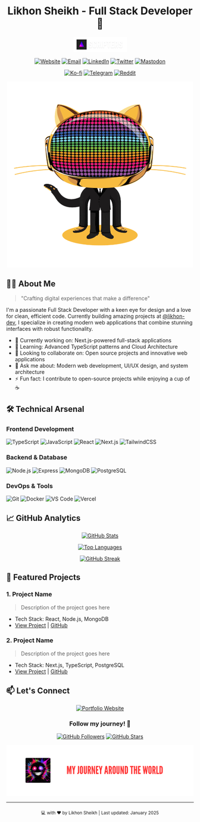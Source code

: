 <div align="center">

# Likhon Sheikh - Full Stack Developer 🚀

![Banner](assets/Coming%20SoOn.png)

[![Website](https://img.shields.io/badge/Portfolio-232323?style=for-the-badge&logo=google-chrome&logoColor=white)](https://likhonsheikh.com)
[![Email](https://img.shields.io/badge/Gmail-EA4335?style=for-the-badge&logo=gmail&logoColor=white)](mailto:likhonsheikhcodes@gmail.com)
[![LinkedIn](https://img.shields.io/badge/LinkedIn-0A66C2?style=for-the-badge&logo=linkedin&logoColor=white)](https://linkedin.com/in/likhonsheikhcodes)
[![Twitter](https://img.shields.io/badge/Twitter-1DA1F2?style=for-the-badge&logo=twitter&logoColor=white)](https://twitter.com/likhoncodes)
[![Mastodon](https://img.shields.io/badge/Mastodon-6364FF?style=for-the-badge&logo=mastodon&logoColor=white)](https://mastodon.social/@likhonsheikhcodes)

[![Ko-fi](https://img.shields.io/badge/Support%20My%20Work-FF5E5B?style=for-the-badge&logo=ko-fi&logoColor=white)](https://ko-fi.com/likhonsheikh)
[![Telegram](https://img.shields.io/badge/Connect-26A5E4?style=for-the-badge&logo=telegram&logoColor=white)](https://t.me/likhonsheikhcodes)
[![Reddit](https://img.shields.io/badge/Follow-FF4500?style=for-the-badge&logo=reddit&logoColor=white)](https://reddit.com/u/likhonsheikhcodes)

<img src="assets/IMG_5261.gif" alt="Coding Animation" width="500px">

</div>

## 👨‍💻 About Me

> "Crafting digital experiences that make a difference"

I'm a passionate Full Stack Developer with a keen eye for design and a love for clean, efficient code. Currently building amazing projects at [@likhon-dev](https://github.com/likhon-dev), I specialize in creating modern web applications that combine stunning interfaces with robust functionality.

- 🔭 Currently working on: Next.js-powered full-stack applications
- 🌱 Learning: Advanced TypeScript patterns and Cloud Architecture
- 👯 Looking to collaborate on: Open source projects and innovative web applications
- 💬 Ask me about: Modern web development, UI/UX design, and system architecture
- ⚡ Fun fact: I contribute to open-source projects while enjoying a cup of ☕

## 🛠️ Technical Arsenal

### Frontend Development
![TypeScript](https://img.shields.io/badge/TypeScript-3178C6?style=for-the-badge&logo=typescript&logoColor=white)
![JavaScript](https://img.shields.io/badge/JavaScript-F7DF1E?style=for-the-badge&logo=javascript&logoColor=black)
![React](https://img.shields.io/badge/React-61DAFB?style=for-the-badge&logo=react&logoColor=black)
![Next.js](https://img.shields.io/badge/Next.js-000000?style=for-the-badge&logo=next.js&logoColor=white)
![TailwindCSS](https://img.shields.io/badge/TailwindCSS-06B6D4?style=for-the-badge&logo=tailwind-css&logoColor=white)

### Backend & Database
![Node.js](https://img.shields.io/badge/Node.js-339933?style=for-the-badge&logo=node.js&logoColor=white)
![Express](https://img.shields.io/badge/Express-000000?style=for-the-badge&logo=express&logoColor=white)
![MongoDB](https://img.shields.io/badge/MongoDB-47A248?style=for-the-badge&logo=mongodb&logoColor=white)
![PostgreSQL](https://img.shields.io/badge/PostgreSQL-4169E1?style=for-the-badge&logo=postgresql&logoColor=white)

### DevOps & Tools
![Git](https://img.shields.io/badge/Git-F05032?style=for-the-badge&logo=git&logoColor=white)
![Docker](https://img.shields.io/badge/Docker-2496ED?style=for-the-badge&logo=docker&logoColor=white)
![VS Code](https://img.shields.io/badge/VS%20Code-007ACC?style=for-the-badge&logo=visual-studio-code&logoColor=white)
![Vercel](https://img.shields.io/badge/Vercel-000000?style=for-the-badge&logo=vercel&logoColor=white)

## 📈 GitHub Analytics

<div align="center">

[![GitHub Stats](https://github-readme-stats.vercel.app/api?username=likhonsheikhcodes&show_icons=true&theme=tokyonight&hide_border=true&bg_color=1a1b27&include_all_commits=true&count_private=true)](https://github.com/likhonsheikhcodes)

[![Top Languages](https://github-readme-stats.vercel.app/api/top-langs/?username=likhonsheikhcodes&layout=compact&theme=tokyonight&hide_border=true&bg_color=1a1b27)](https://github.com/likhonsheikhcodes)

[![GitHub Streak](https://github-readme-streak-stats.herokuapp.com/?user=likhonsheikhcodes&theme=tokyonight&hide_border=true&background=1a1b27)](https://github.com/likhonsheikhcodes)

</div>

## 🎯 Featured Projects

### 1. Project Name
> Description of the project goes here
- Tech Stack: React, Node.js, MongoDB
- [View Project](project-link) | [GitHub](github-link)

### 2. Project Name
> Description of the project goes here
- Tech Stack: Next.js, TypeScript, PostgreSQL
- [View Project](project-link) | [GitHub](github-link)

## 📫 Let's Connect

<div align="center">

[![Portfolio Website](https://img.shields.io/badge/Portfolio-Visit%20My%20Website-blue?style=for-the-badge)](https://likhonsheikh.com)

### Follow my journey! 🌟

[![GitHub Followers](https://img.shields.io/github/followers/likhonsheikhcodes?label=Follow&style=social)](https://github.com/likhonsheikhcodes)
[![GitHub Stars](https://img.shields.io/github/stars/likhonsheikhcodes?style=social)](https://github.com/likhonsheikhcodes)

![Design Preview](assets/design.PNG)

---

<sub>💻 with ❤️ by Likhon Sheikh | Last updated: January 2025</sub>

</div>
